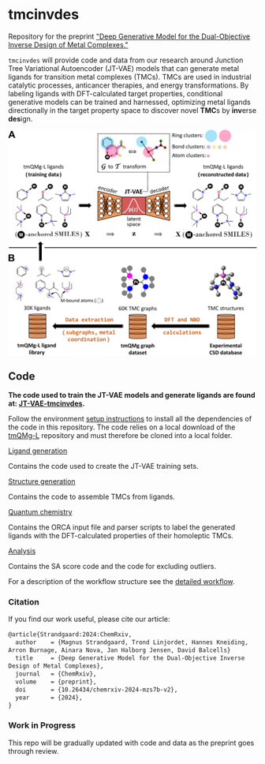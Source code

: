 # tmcinvdes

Repository for the preprint ["Deep Generative Model for the Dual-Objective Inverse Design of Metal Complexes."](https://doi.org/10.26434/chemrxiv-2024-mzs7b)

`tmcinvdes` will provide code and data from our research around Junction Tree Variational Autoencoder (JT-VAE) models that can generate metal ligands for transition metal complexes (TMCs). TMCs are used in industrial catalytic processes, anticancer therapies, and energy transformations. By labeling ligands with DFT-calculated target properties, conditional generative models can be trained and harnessed, optimizing metal ligands directionally in the target property space to discover novel **TMC**s by **inv**erse **des**ign.

<img align="center" src="concept_overview.png" alt="Inverse Design of Metal Complexes" width="800"/>

## Code

**The code used to train the JT-VAE models and generate ligands are found at: [JT-VAE-tmcinvdes](https://github.com/Strandgaard96/JT-VAE-tmcinvdes).**

Follow the environment [setup instructions](/environment/README.md) to install all the dependencies of the code in this repository.
The code relies on a local download of the [tmQMg-L](https://github.com/hkneiding/tmQMg-L.git) repository and must therefore be cloned into a local folder.

[Ligand generation](/tmcinvdes/ligand_generation)

Contains the code used to create the JT-VAE training sets.

[Structure generation](/tmcinvdes/structure_generation)

Contains the code to assemble TMCs from ligands.

[Quantum chemistry](/tmcinvdes/quantum_chemistry)

Contains the ORCA input file and parser scripts to label the generated ligands with the DFT-calculated properties of their homoleptic TMCs.

[Analysis](/tmcinvdes/analysis)

Contains the SA score code and the code for excluding outliers.

For a description of the workflow structure see the [detailed workflow](DETAILS.md).

### Citation

If you find our work useful, please cite our article:

```
@article{Strandgaard:2024:ChemRxiv,
  author    = {Magnus Strandgaard, Trond Linjordet, Hannes Kneiding, Arron Burnage, Ainara Nova, Jan Halborg Jensen, David Balcells}
  title     = {Deep Generative Model for the Dual-Objective Inverse Design of Metal Complexes},
  journal   = {ChemRxiv},
  volume    = {preprint},
  doi       = {10.26434/chemrxiv-2024-mzs7b-v2},
  year      = {2024},
}
```

### Work in Progress

This repo will be gradually updated with code and data as the preprint goes through review.
